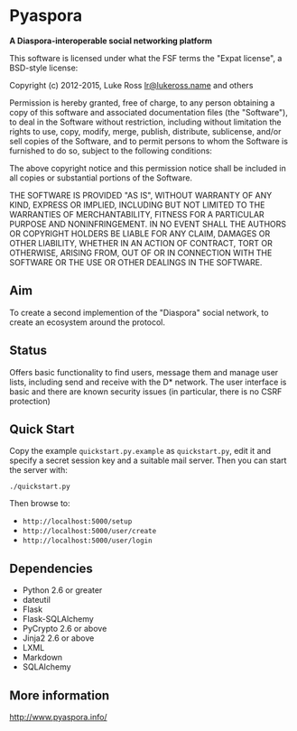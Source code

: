 # Pyaspora

**A Diaspora-interoperable social networking platform**

This software is licensed under what the FSF terms the "Expat license", a
BSD-style license:

Copyright (c) 2012-2015, Luke Ross <lr@lukeross.name> and others

Permission is hereby granted, free of charge, to any person obtaining
a copy of this software and associated documentation files (the
"Software"), to deal in the Software without restriction, including
without limitation the rights to use, copy, modify, merge, publish,
distribute, sublicense, and/or sell copies of the Software, and to
permit persons to whom the Software is furnished to do so, subject to
the following conditions:

The above copyright notice and this permission notice shall be included
in all copies or substantial portions of the Software.

THE SOFTWARE IS PROVIDED "AS IS", WITHOUT WARRANTY OF ANY KIND,
EXPRESS OR IMPLIED, INCLUDING BUT NOT LIMITED TO THE WARRANTIES OF
MERCHANTABILITY, FITNESS FOR A PARTICULAR PURPOSE AND NONINFRINGEMENT.
IN NO EVENT SHALL THE AUTHORS OR COPYRIGHT HOLDERS BE LIABLE FOR ANY
CLAIM, DAMAGES OR OTHER LIABILITY, WHETHER IN AN ACTION OF CONTRACT,
TORT OR OTHERWISE, ARISING FROM, OUT OF OR IN CONNECTION WITH THE
SOFTWARE OR THE USE OR OTHER DEALINGS IN THE SOFTWARE.

## Aim

To create a second implemention of the "Diaspora" social network, to create an
ecosystem around the protocol.

## Status

Offers basic functionality to find users, message them and manage user lists,
including send and receive with the D* network. The user interface is basic
and there are known security issues (in particular, there is no CSRF
protection)

## Quick Start

Copy the example `quickstart.py.example` as `quickstart.py`, edit it and specify a secret session key and a suitable
mail server. Then you can start the server with:

```shell
./quickstart.py
```

Then browse to:

- `http://localhost:5000/setup`
- `http://localhost:5000/user/create`
- `http://localhost:5000/user/login`

## Dependencies

- Python 2.6 or greater
- dateutil
- Flask
- Flask-SQLAlchemy
- PyCrypto 2.6 or above
- Jinja2 2.6 or above
- LXML
- Markdown
- SQLAlchemy

## More information

http://www.pyaspora.info/
